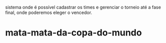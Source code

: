 sistema onde é possível cadastrar os times e gerenciar o torneio até a fase final, onde poderemos eleger o vencedor.
# mata-mata-da-copa-do-mundo
